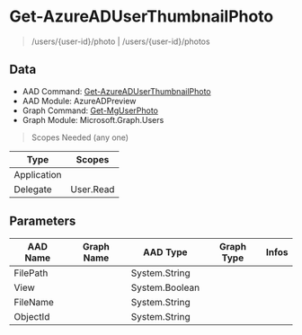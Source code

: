 # Get-AzureADUserThumbnailPhoto

> /users/{user-id}/photo | /users/{user-id}/photos

## Data

+ AAD Command: [Get-AzureADUserThumbnailPhoto](https://docs.microsoft.com/en-us/powershell/module/AzureADPreview/Get-AzureADUserThumbnailPhoto)
+ AAD Module: AzureADPreview
+ Graph Command: [Get-MgUserPhoto](https://docs.microsoft.com/en-us/powershell/module/Microsoft.Graph.Users/Get-MgUserPhoto)
+ Graph Module: Microsoft.Graph.Users

> Scopes Needed (any one)

|Type|Scopes|
|---|---|
|Application||
|Delegate|User.Read|

## Parameters

|AAD Name|Graph Name|AAD Type|Graph Type|Infos|
|---|---|---|---|---|
|FilePath||System.String|||
|View||System.Boolean|||
|FileName||System.String|||
|ObjectId||System.String|||

